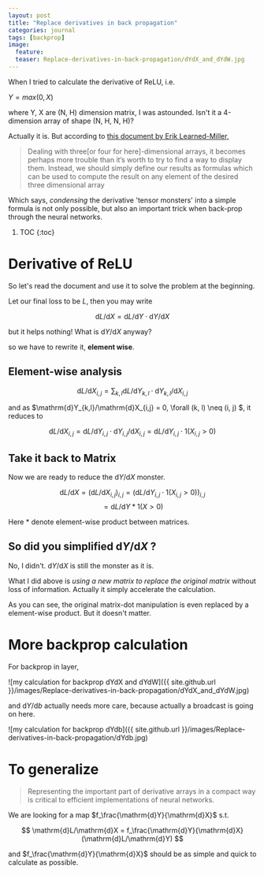 ```yaml
---
layout: post
title: "Replace derivatives in back propagation"
categories: journal
tags: [backprop]
image:
  feature: 
  teaser: Replace-derivatives-in-back-propagation/dYdX_and_dYdW.jpg
---
```


<script type="text/javascript" async
 src="https://cdn.mathjax.org/mathjax/latest/MathJax.js?config=TeX-AMS_CHTML">
</script>
<script type="text/x-mathjax-config">
 MathJax.Hub.Config({tex2jax: {inlineMath: [['$','$'], ['\\(','\\)']]}});
</script>


When I tried to calculate the derivative of ReLU, i.e.

$Y = max(0, X)$

where Y, X are (N, H) dimension matrix, I was astounded. 
Isn't it a 4-dimension array of shape (N, H, N, H)? 

Actually it is. But according to [this document by Erik Learned-Miller, ](http://cs231n.stanford.edu/vecDerivs.pdf)

> Dealing with three[or four for here]-dimensional arrays, it becomes perhaps more trouble than it’s worth
  to try to find a way to display them. Instead, we should simply define our results as formulas
  which can be used to compute the result on any element of the desired three dimensional
  array

Which says, _condensing_ the derivative 'tensor monsters' into a simple formula is not only possible,
but also an important trick when back-prop through the neural networks.

1. TOC
{:toc}

# Derivative of ReLU

So let's read the document and use it to solve the problem at the beginning. 

Let our final loss to be $L$, then you may write 

$$
\mathrm{d}L/\mathrm{d}X = \mathrm{d}L/\mathrm{d}Y \cdot \mathrm{d}Y/\mathrm{d}X
$$

but it helps nothing! What is $\mathrm{d}Y/\mathrm{d}X$ anyway?

so we have to rewrite it, __element wise__.

## Element-wise analysis

$$
\mathrm{d}L/\mathrm{d}X_{i,j} = \sum_{k,l} {\mathrm{d}L/\mathrm{d}Y_{k,l} \cdot \mathrm{d}Y_{k,l}/\mathrm{d}X_{i,j}}
$$

and as $\mathrm{d}Y_{k,l}/\mathrm{d}X_{i,j} = 0, \forall (k, l) \neq (i, j) $, 
it reduces to 

$$
\mathrm{d}L/\mathrm{d}X_{i,j}
 = \mathrm{d}L/\mathrm{d}Y_{i,j} \cdot \mathrm{d}Y_{i,j}/\mathrm{d}X_{i,j}
 = \mathrm{d}L/\mathrm{d}Y_{i,j} \cdot 1(X_{i,j}> 0)
$$

## Take it back to Matrix

Now we are ready to reduce the $\mathrm{d}Y/\mathrm{d}X$ monster.

$$
\mathrm{d}L/\mathrm{d}X 
= (\mathrm{d}L/\mathrm{d}X_{i,j})_{i,j}
= (\mathrm{d}L/\mathrm{d}Y_{i,j} \cdot 1(X_{i,j}> 0))_{i,j}
$$
$$
= \mathrm{d}L/\mathrm{d}Y * 1(X > 0)
$$

Here $*$ denote element-wise product between matrices.
 
## So did you simplified $\mathrm{d}Y/\mathrm{d}X$ ?

No, I didn't. 
$\mathrm{d}Y/\mathrm{d}X$ is still the monster as it is.

What I did above is _using a new matrix to replace the original matrix_
without loss of information.
Actually it simply accelerate the calculation.

As you can see, the original matrix-dot manipulation is even replaced by a element-wise product.
But it doesn't matter.

# More backprop calculation 

For backprop in layer,

 ![my calculation for backprop dYdX and dYdW]({{ site.github.url }}/images/Replace-derivatives-in-back-propagation/dYdX_and_dYdW.jpg)
 
 and $\mathrm{d}Y/\mathrm{d}b$ actually needs more care,
 because actually a broadcast is going on here.
 
 ![my calculation for backprop dYdb]({{ site.github.url }}/images/Replace-derivatives-in-back-propagation/dYdb.jpg)

 
# To generalize

> Representing the important part of derivative arrays in a compact way is critical to
  efficient implementations of neural networks.
  
We are looking for a map $f_\frac{\mathrm{d}Y}{\mathrm{d}X}$ s.t.

$$
\mathrm{d}L/\mathrm{d}X = f_\frac{\mathrm{d}Y}{\mathrm{d}X}(\mathrm{d}L/\mathrm{d}Y)
$$

and $f_\frac{\mathrm{d}Y}{\mathrm{d}X}$ should be as simple and quick to calculate as possible.


